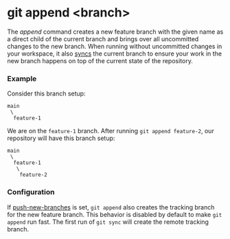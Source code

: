 # git append &lt;branch&gt;

The _append_ command creates a new feature branch with the given name as a
direct child of the current branch and brings over all uncommitted changes to
the new branch. When running without uncommitted changes in your workspace, it
also [syncs](sync.md) the current branch to ensure your work in the new branch
happens on top of the current state of the repository.

### Example

Consider this branch setup:

```
main
 \
  feature-1
```

We are on the `feature-1` branch. After running `git append feature-2`, our
repository will have this branch setup:

```
main
 \
  feature-1
   \
    feature-2
```

### Configuration

If [push-new-branches](../preferences/push-new-branches.md) is set, `git append`
also creates the tracking branch for the new feature branch. This behavior is
disabled by default to make `git append` run fast. The first run of `git sync`
will create the remote tracking branch.
